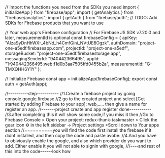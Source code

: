 // Import the functions you need from the SDKs you need
import { initializeApp } from "firebase/app";
import { getAnalytics } from "firebase/analytics";
import { getAuth } from "firebase/auth";
// TODO: Add SDKs for Firebase products that you want to use


// Your web app's Firebase configuration
// For Firebase JS SDK v7.20.0 and later, measurementId is optional
const firebaseConfig = {
  apiKey: "AIzaSyDnHhWX-_4bNd_h4CmfGini_NVtUE8Ogzk",
  authDomain: "project-one-a5edf.firebaseapp.com",
  projectId: "project-one-a5edf",
  storageBucket: "project-one-a5edf.firebasestorage.app",
  messagingSenderId: "940442366495",
  appId: "1:940442366495:web:f1d0b3aa7505ffd0455b2a",
  measurementId: "G-TMXQHH6Y1Y"
};

// Initialize Firebase
const app = initializeApp(firebaseConfig);
export const auth = getAuth(app);

//----------step-----------
//1.Create a firebase project by going console.google.firebase
//2.go to the created project and select [Get started by adding Firebase to your app]: web,..... then give a name for register an app.
//-------project create and app register done-----------
//3.after completing this it will show some code,if you miss it then 
//Go to Firebase Console  > Open your project: redux-thunk-taskmaster > Click the gear icon ⚙️ in the left sidebar → Project settings >Scroll down to Your apps section
//==========you will find the code first install the firebase if it didnt installed, and then copy the code and paste avobe:
//4.And you have to obiviously enable the google, and also which provider do you want to add. Either enable it you will not able to signin with google,
///----and rest of this into the code------look how 
